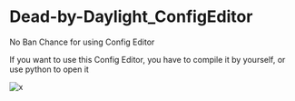 # Dead-by-Daylight_ConfigEditor

No Ban Chance for using Config Editor

If you want to use this Config Editor, you have to compile it by yourself, or use python to open it

![x](https://cdn.discordapp.com/attachments/844499487392530443/965951914560847922/unknown.png)
